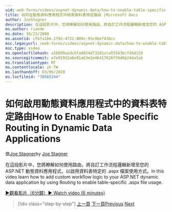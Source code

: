 ```yaml
---
uid: web-forms/videos/aspnet-dynamic-data/how-to-enable-table-specific-routing-in-dynamic-data-applications
title: 如何在動態資料應用程式中啟用資料表特定路由 |Microsoft Docs
author: JoeStagner
description: 在這段影片中，您將瞭解如何使用路由，將自訂工作流程邏輯新增至您的 ASP.NET 動態資料應用程式，以啟用資料表特定的 .aspx 檔案使用方式。
ms.author: riande
ms.date: 10/23/2008
ms.assetid: cfbfa166-2f92-4f21-889c-95c9bef436cc
msc.legacyurl: /web-forms/videos/aspnet-dynamic-data/how-to-enable-table-specific-routing-in-dynamic-data-applications
msc.type: video
ms.openlocfilehash: a1b099aedc6fa0824df3281cca55543bcfd4d159
ms.sourcegitcommit: e7e91932a6e91a63e2e46417626f39d6b244a3ab
ms.translationtype: MT
ms.contentlocale: zh-TW
ms.lasthandoff: 03/06/2020
ms.locfileid: "78565244"
---
```

# <a name="how-to-enable-table-specific-routing-in-dynamic-data-applications"></a><span data-ttu-id="c370e-103">如何啟用動態資料應用程式中的資料表特定路由</span><span class="sxs-lookup"><span data-stu-id="c370e-103">How to Enable Table Specific Routing in Dynamic Data Applications</span></span>

<span data-ttu-id="c370e-104">依[Joe Stagner](https://github.com/JoeStagner)</span><span class="sxs-lookup"><span data-stu-id="c370e-104">by [Joe Stagner](https://github.com/JoeStagner)</span></span>

<span data-ttu-id="c370e-105">在這段影片中，您將瞭解如何使用路由，將自訂工作流程邏輯新增至您的 ASP.NET 動態資料應用程式，以啟用資料表特定的 .aspx 檔案使用方式。</span><span class="sxs-lookup"><span data-stu-id="c370e-105">In this video learn how to add custom workflow logic to your ASP.NET dynamic data application by using Routing to enable table-specific .aspx file usage.</span></span>

[<span data-ttu-id="c370e-106">&#9654;觀看影片（6分鐘）</span><span class="sxs-lookup"><span data-stu-id="c370e-106">&#9654; Watch video (6 minutes)</span></span>](https://channel9.msdn.com/Blogs/ASP-NET-Site-Videos/how-to-enable-table-specific-routing-in-dynamic-data-applications)

> [!div class="step-by-step"]
> <span data-ttu-id="c370e-107">[上一頁](enable-in-line-editing-in-aspnet-dynamic-data-applications.md)
> [下一頁](how-to-use-attribute-validation-in-aspnet-dynamic-data-applications.md)</span><span class="sxs-lookup"><span data-stu-id="c370e-107">[Previous](enable-in-line-editing-in-aspnet-dynamic-data-applications.md)
[Next](how-to-use-attribute-validation-in-aspnet-dynamic-data-applications.md)</span></span>
